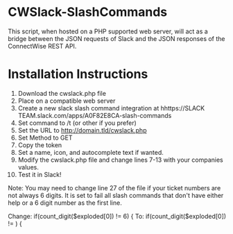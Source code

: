 # CWSlack-SlashCommands

This script, when hosted on a PHP supported web server, will act as a bridge between the JSON requests of Slack and the JSON responses of the ConnectWise REST API.

# Installation Instructions

1. Download the cwslack.php file
2. Place on a compatible web server
3. Create a new slack slash command integration at hhttps://SLACK TEAM.slack.com/apps/A0F82E8CA-slash-commands
4. Set command to /t (or other if you prefer)
5. Set the URL to http://domain.tld/cwslack.php
6. Set Method to GET
7. Copy the token
8. Set a name, icon, and autocomplete text if wanted.
9. Modify the cwslack.php file and change lines 7-13 with your companies values.
10. Test it in Slack!

Note: You may need to change line 27 of the file if your ticket numbers are not always 6 digits. It is set to fail all slash commands that don't have either help or a 6 digit number as the first line.

Change: if(count_digit($exploded[0]) != 6) {
To: if(count_digit($exploded[0]) != <ticket number length>) {
